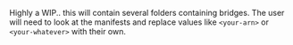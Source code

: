 Highly a WIP.. this will contain several folders containing bridges. The user will need to look at the manifests and replace values like `<your-arn>` or `<your-whatever>` with their own.
